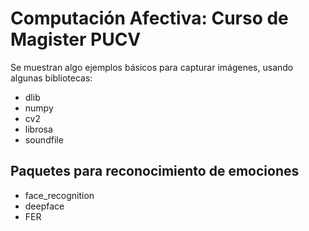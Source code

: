 # Computación Afectiva: Curso de Magister PUCV
Se muestran algo ejemplos básicos para capturar imágenes, usando algunas bibliotecas:
- dlib
- numpy
- cv2
- librosa
- soundfile

## Paquetes para reconocimiento de emociones
- face_recognition
- deepface
- FER